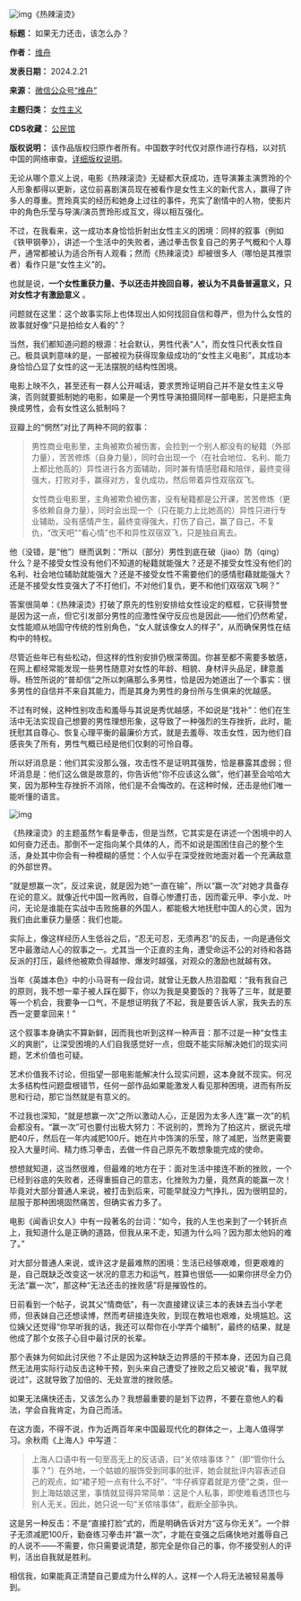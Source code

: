 ![img](https://chinadigitaltimes.net/chinese/files/2024/02/post-705253-65d55c6d004c0.png)《热辣滚烫》


**标题：** 如果无力还击，该怎么办？  

**作者：** [维舟](https://chinadigitaltimes.net/space/维舟)  

**发表日期：** 2024.2.21  

**来源：** [微信公众号“维舟”](https://web.archive.org/web/https://mp.weixin.qq.com/s/yXiJKxig4WdIScz5s8mZ4Q)  

**主题归类：** [女性主义](https://chinadigitaltimes.net/space/女性主义)  

**CDS收藏：** [公民馆](https://chinadigitaltimes.net/space/%E5%85%AC%E6%B0%91%E9%A6%86)  

**版权说明：** 该作品版权归原作者所有。中国数字时代仅对原作进行存档，以对抗中国的网络审查。[详细版权说明](https://chinadigitaltimes.net/chinese/copyright)。


无论从哪个意义上说，电影《热辣滚烫》无疑都大获成功，连导演兼主演贾玲的个人形象都得以更新，这位前喜剧演员现在被看作是女性主义的新代言人，赢得了许多人的尊重。贾玲真实的经历和她身上过往的事件，充实了剧情中的人物，使影片中的角色乐莹与导演/演员贾玲形成互文，得以相互强化。


不过，在我看来，这一成功本身恰恰折射出女性主义的困境：同样的叙事（例如《铁甲钢拳》），讲述一个生活中的失败者，通过拳击恢复自己的男子气概和个人尊严，通常都被认为适合所有人观看；然而《热辣滚烫》却被很多人（哪怕是其推崇者）看作只是“女性主义”的。


也就是说，**一个女性重获力量、予以还击并挽回自尊，被认为不具备普遍意义，只对女性才有激励意义** 。


问题就在这里：这个故事实际上也体现出人如何找回自信和尊严，但为什么女性的故事就好像“只是拍给女人看的”？


当然，我们都知道问题的根源：社会默认，男性代表“人”，而女性只代表女性自己。极具讽刺意味的是，一部被视为获得现象级成功的“女性主义电影”，其成功本身恰恰凸显了女性的这一无法摆脱的结构性困境。


电影上映不久，甚至还有一群人公开喊话，要求贾玲证明自己并不是女性主义导演，否则就要抵制她的电影，如果是一个男性导演拍摄同样一部电影，只是把主角换成男性，会有女性这么抵制吗？


豆瓣上的“惘然”对比了两种不同的叙事：



> 
> 男性商业电影里，主角被欺负被伤害，会捡到一个别人都没有的秘籍（外部力量），苦苦修炼（自身力量），同时会出现一个（在社会地位、名利、能力上都比他高的）异性进行各方面辅助，同时兼有情感慰藉和陪伴，最终变得强大，打败对手，赢得对方，复仇成功，然后带着异性双宿双飞。
> 
> 
> 女性商业电影里，主角被欺负被伤害，没有秘籍都是公开课，苦苦修炼（更多依赖自身力量），同时会出现一个（只在能力上比她高的）异性只进行专业辅助，没有感情产生，最终变得强大，打伤了自己，赢了自己，不复仇，“改天吧”“看心情”也不和异性双宿双飞，只是独自离去。
> 
> 
> 


他（没错，是“他”）继而讽刺：“所以（部分）男性到底在破（jiao）防（qing）什么？是不接受女性没有他们不知道的秘籍就能强大？还是不接受女性没有他们的名利、社会地位辅助就能强大？还是不接受女性不需要他们的感情慰藉就能强大？还是不接受女性变强大了不打他们，不对他们复仇，更不和他们双宿双飞啊？”


答案很简单：《热辣滚烫》打破了原先的性别安排给女性设定的框框，它获得赞誉是因为这一点，但它引发部分男性的应激性保守反应也是因此——他们仍然希望，女性能顺从地固守传统的性别角色，“女人就该像女人的样子”，从而确保男性在结构中的特权。


尽管近些年已有些松动，但这样的性别安排仍根深蒂固。你甚至都不需要多敏感，在网上都经常能发现一些男性随意对女性的年龄、相貌、身材评头品足，肆意羞辱。杨笠所说的“普却信”之所以刺痛那么多男性，恰是因为她道出了一个事实：很多男性的自信并不来自其能力，而是其身为男性的身份所与生俱来的优越感。


不过有时候，这种性别攻击和羞辱与其说是秀优越感，不如说是“找补”：他们在生活中无法实现自己想要的男性理想形象，这导致了一种强烈的生存挫折，此时，能抚慰其自尊心、恢复心理平衡的最廉价方式，就是去羞辱、攻击女性，因为他们自感丧失了所有，男性气概已经是他们仅剩的可怜自尊。


所以好消息是：他们其实没那么强，攻击性不是证明其强势，恰是暴露其虚弱；但坏消息是：他们这么做是故意的，你告诉他“你不应该这么做”，他们甚至会哈哈大笑，因为那种生存挫折不消除，他们是不会悔改的。在这种时候，还击是他们唯一能听懂的语言。 


![img](https://chinadigitaltimes.net/chinese/files/2024/02/post-705253-65d55c6d1947e.png)


《热辣滚烫》的主题虽然乍看是拳击，但是当然，它其实是在讲述一个困境中的人如何奋力还击。那倒不一定指向某个具体的人，而不如说是围困住自己的整个生活，身处其中你会有一种模糊的感觉：个人似乎在深受挫败地面对着一个充满敌意的外部世界。


“就是想赢一次”，反过来说，就是因为她“一直在输”，所以“赢一次”对她才具备存在论的意义。就像近代中国一败再败，自尊心惨遭打击，因而霍元甲、李小龙、叶问，无论是谁能在实战中击败施暴的外国人，都能极大地抚慰中国人的心灵，因为我们由此重获力量感：我们也能。


实际上，像这样经历人生低谷之后，“忍无可忍，无须再忍”的反击，一向是通俗文艺中最激动人心的叙事之一。尤其当一个正直的主角，遭受命运不公的对待和各路反派的打压，最终他被欺负得越惨、爆发时越强，对观众的激励也就越有效。


当年《英雄本色》中的小马哥有一段台词，就曾让无数人热泪盈眶：“我有我自己的原则，我不想一辈子被人踩在脚下，你以为我是臭要饭的？我等了三年，就是要等一个机会，我要争一口气，不是想证明我了不起，我是要告诉人家，我失去的东西一定要拿回来！”


这个叙事本身确实不算新鲜，因而我也听到这样一种声音：那不过是一种“女性主义的爽剧”，让深受困境的人们自我感觉好一点，但既不能实际解决她们的现实问题，艺术价值也可疑。


艺术价值我不讨论，但指望一部电影能解决什么现实问题，这本身就不现实。何况太多结构性问题盘根错节，任何一部作品如果能激发人看见那种困境，进而有所反思和行动，那它当然就是有意义的。


不过我也深知，“就是想赢一次”之所以激动人心，正是因为太多人连“赢一次”的机会都没有。“赢一次”可也要付出极大努力：不说别的，贾玲为了拍这片，据说先增肥40斤，然后在一年内减肥100斤。她在片中饰演的乐莹，除了减肥，当然更需要投入大量时间、精力练习拳击，去做一件自己原先不敢想象能完成的使命。


想想就知道，这当然很难，但最难的地方在于：面对生活中接连不断的挫败，一个已经到谷底的失败者，还得重振自己的意志，化挫败为力量，竟然真的能赢一次！毕竟对大部分普通人来说，被打击到后来，可能早就没力气挣扎，因为很明显的，屈服于那种困境固然痛苦，但确实省力多了。


电影《闻香识女人》中有一段著名的台词：“如今，我的人生也来到了一个转折点上，我知道什么是正确的道路，但我从来不走，知道为什么吗？因为那太他妈的难了。”


对大部分普通人来说，或许这才是最难熬的困境：生活已经够艰难，但更艰难的是，自己既缺乏改变这一状况的意志力和运气，胜算也很低——如果你拼尽全力仍无法“赢一次”，那这种“无法还击的挫败感”将是摧毁性的。


日前看到一个帖子，说其父“情商低”，有一次直接建议读三本的表妹去当小学老师，但表妹自己还想读博，然而考研接连失败，到现在教培也艰难，处境尴尬。这位姨父还觉得“你早听我的话，我还可以帮你在小学弄个编制”，最终的结果，就是他成了那个女孩子心目中最讨厌的长辈。


那个表妹为何如此讨厌他？不止是因为这种缺乏边界感的干预本身，还因为自己竟然无法用实际行动反击这种干预，到头来自己遭受了挫败之后又被说“看，我早就说过”，这就导致了加倍的、无处宣泄的挫败感。


如果无法痛快还击，又该怎么办？我想最重要的是划下边界，不要在意他人的看法，学会自我肯定，为自己而活。


在这方面，不得不说，作为近两百年来中国最现代化的群体之一，上海人值得学习。余秋雨《上海人》中写道：



> 
> 上海人口语中有一句至高无上的反诘语，曰“关侬啥事体？”（即“管你什么事？”）在外地，一个姑娘的服饰受到同事的批评，她会就批评内容表述自己的观点，如“裙子短一点有什么不好”、“牛仔裤穿着就是方便”之类，但一到上海姑娘这里，事情就显得异常简单：这是个人私事，即使难看透顶也与别人无关。因此，她只说一句“关侬啥事体”，截断全部争执。
> 
> 
> 


这是另一种反击：不是“直接打脸”式的，而是明确告诉对方“这与你无关”。一个胖子无须减肥100斤，勤奋练习拳击并“赢一次”，才能在变强之后痛快地对羞辱自己的人说不——不需要，你只需要说清楚，那完全是你自己的事，你不接受别人的评判，活出自我就是胜利。


相信我，如果能真正清楚自己要成为什么样的人，这样一个人将无法被轻易羞辱到。



